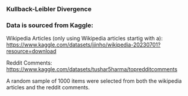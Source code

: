 ### Kullback-Leibler Divergence

### Data is sourced from Kaggle:

Wikipedia Articles (only using Wikipedia articles startig with a): https://www.kaggle.com/datasets/jjinho/wikipedia-20230701?resource=download

Reddit Comments: https://www.kaggle.com/datasets/tushar5harma/topredditcomments

A random sample of 1000 items were selected from both the wikipedia articles and the reddit comments.
